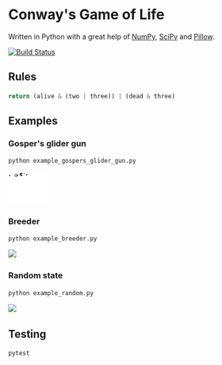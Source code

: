 # Conway's Game of Life
Written in Python with a great help of [NumPy](https://www.numpy.org/), [SciPy](https://www.scipy.org/) and [Pillow](https://python-pillow.org/).

[![Build Status](https://travis-ci.com/tomekzaw/python_game_of_life.svg?branch=master)](https://travis-ci.com/tomekzaw/python_game_of_life)

## Rules
```py
return (alive & (two | three)) | (dead & three)
```

## Examples

### Gosper's glider gun
```sh
python example_gospers_glider_gun.py
```
![](output/gospers_glider_gun.gif)

### Breeder
```sh
python example_breeder.py
```
![](output/breeder.gif)

### Random state
```sh
python example_random.py
```
![](output/random.gif)

## Testing
```sh
pytest
```

